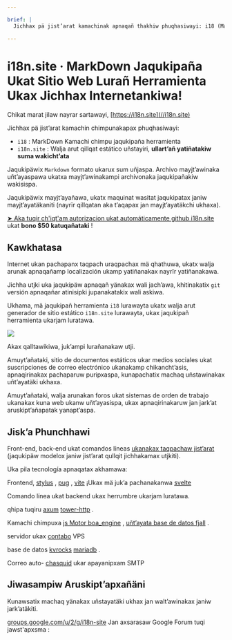 ```yaml
---

brief: |
  Jichhax pä jist’arat kamachinak apnaqañ thakhiw phuqhasiwayi: i18 (MarkDown kamachinak jaqukipañ yanapt’awi) ukatx i18n.site (walja arunakan qillqat estático sitio generador) .

---
```



# i18n.site · MarkDown Jaqukipaña Ukat Sitio Web Lurañ Herramienta Ukax Jichhax Internetankiwa!

Chikat marat jilaw nayrar sartawayi, [https://i18n.site](//i18n.site)

Jichhax pä jist’arat kamachin chimpunakapax phuqhasiwayi:

* `i18` : MarkDown Kamachi chimpu jaqukipaña herramienta
* `i18n.site` : Walja arut qillqat estático uñstayiri, **ullart’añ yatiñatakiw suma wakicht’ata**

Jaqukipäwix `Markdown` formato ukarux sum uñjaspa. Archivo mayjt’awinaka uñt’ayaspawa ukatxa mayjt’awinakampi archivonaka jaqukipañakiw wakisispa.

Jaqukipäwix mayjt’ayañawa, ukatx maquinat wasitat jaqukipatax janiw mayjt’ayatäkaniti (nayrïr qillqatan aka t’aqapax jan mayjt’ayatäkchi ukhaxa).

[➤ Aka tuqir ch'iqt'am autorizacion ukat automáticamente github i18n.site](https://github.com/login/oauth/authorize?client_id=Ov23liuGAmK0plc9FgB3&amp;scope=user:email,user:follow,public_repo) ukat **bono $50 katuqañataki** !

## Kawkhatasa

Internet ukan pachapanx taqpach uraqpachax mä qhathuwa, ukatx walja arunak apnaqañamp localización ukamp yatiñanakax nayrïr yatiñanakawa.

Jichha utjki uka jaqukipäw apnaqañ yänakax wali jach’awa, khitinakatix `git` versión apnaqañar atinisipki jupanakatakix wali askiwa.

Ukhama, mä jaqukipañ herramienta `i18` lurawayta ukatx walja arut generador de sitio estático `i18n.site` lurawayta, ukax jaqukipañ herramienta ukarjam luratawa.

![](https://p.3ti.site/1723777556.avif)

Akax qalltawikiwa, juk’ampi lurañanakaw utji.

Amuyt’añataki, sitio de documentos estáticos ukar medios sociales ukat suscripciones de correo electrónico ukanakamp chikancht’asis, apnaqirinakax pachaparuw puripxaspa, kunapachatix machaq uñstawinakax uñt’ayatäki ukhaxa.

Amuyt’añataki, walja arunakan foros ukat sistemas de orden de trabajo ukanakax kuna web ukanw uñt’ayasispa, ukax apnaqirinakaruw jan jark’at aruskipt’añapatak yanapt’aspa.

## Jisk’a Phunchhawi

Front-end, back-end ukat comandos líneas [ukanakax taqpachaw jist’arat](https://i18n.site/i18n.site/c/src) (jaqukipäw modelox janiw jist’arat qullqit jichhakamax utjkiti).

Uka pila tecnología apnaqatax akhamawa:

Frontend, [stylus](https://stylus-lang.com) , [pug](https://github.com/pugjs/pug) , [vite](https://github.com/vitejs/vite) ¡Ukax mä juk’a pachanakanwa [svelte](https://svelte.dev)

Comando línea ukat backend ukax herrumbre ukarjam luratawa.

qhipa tuqiru [axum](https://github.com/tokio-rs/axum) [tower-http](https://github.com/tower-rs/tower-http/releases) .

Kamachi chimpuxa [js Motor boa_engine](https://docs.rs/boa_engine) , [uñt’ayata base de datos fjall](https://github.com/fjall-rs/fjall) .

servidor ukax [contabo](https://my.contabo.com) VPS

base de datos [kvrocks](https://kvrocks.apache.org) [mariadb](https://mariadb.org) .

Correo auto- [chasquid](https://github.com/albertito/chasquid) ukar apayanipxam SMTP

## Jiwasampiw Aruskipt’apxañäni

Kunawsatix machaq yänakax uñstayatäki ukhax jan walt’awinakax janiw jark’atäkiti.

[groups.google.com/u/2/g/i18n-site](https://groups.google.com/u/2/g/i18n-site) Jan axsarasaw Google Forum tuqi jawst'apxsma :